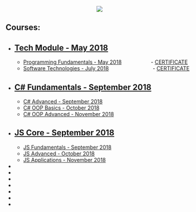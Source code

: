 <a href="https://softuni.bg"><p  align="center"><img  src="https://softuni.bg/content/images/svg-logos/software-university-logo.svg"  /></p></a>

## Courses:

  - [Tech Module - May 2018](https://github.com/sdkamenov/SoftUni/tree/master/Tech%20Module)
	  --- 
	   -	[Programming Fundamentals - May 2018](https://github.com/sdkamenov/SoftUni/tree/master/Tech%20Module/Programming%20Fundamentals)                    -  [CERTIFICATE](https://softuni.bg/certificates/details/55658/d89e2db5)
	   -	[Software Technologies - July 2018](https://github.com/sdkamenov/SoftUni/tree/master/Tech%20Module/Software%20Technologies)                              -   [CERTIFICATE](https://softuni.bg/certificates/details/56728/42902bf4) 
  
  
  - [C# Fundamentals - September 2018](https://github.com/sdkamenov/SoftUni/tree/master/C%23%20Fundamentals)
	  ---
	  - [C# Advanced - September 2018](https://github.com/sdkamenov/SoftUni/tree/master/C%23%20Fundamentals/C%23%20Advanced)
	  - [C# OOP Basics - October 2018](https://github.com/sdkamenov/SoftUni/tree/master/C%23%20Fundamentals/C%23%20OOP%20Basics)
	  - [C# OOP Advanced - November 2018](https://github.com/sdkamenov/SoftUni/tree/master/C%23%20Fundamentals/C%23%20OOP%20Advanced)
	  
   
  - [JS Core - September 2018](https://github.com/sdkamenov/SoftUni/tree/master/JS%20Core)
	  ---
	  - [JS Fundamentals - September 2018](https://github.com/sdkamenov/SoftUni/tree/master/JS%20Core/JS%20Fundamentals)
	  - [JS Advanced - October 2018](https://github.com/sdkamenov/SoftUni/tree/master/JS%20Core/JS%20Advanced)
	  - [JS Applications - November 2018](https://github.com/sdkamenov/SoftUni/tree/master/JS%20Core/JS%20Applications) 
   
  - 
   
  - 
   
  - 
   
  - 
   
  - 
   
  - 
   
  - 
